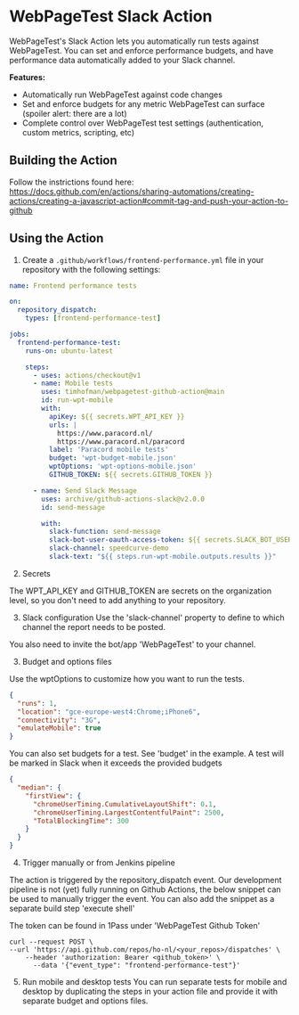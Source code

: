 # WebPageTest Slack Action

WebPageTest's Slack Action lets you automatically run tests against WebPageTest. 
You can set and enforce performance budgets, and have performance data automatically added to your Slack channel.

**Features:**
- Automatically run WebPageTest against code changes
- Set and enforce budgets for any metric WebPageTest can surface (spoiler alert: there are a lot)
- Complete control over WebPageTest test settings (authentication, custom metrics, scripting, etc)

## Building the Action

Follow the instrictions found here: https://docs.github.com/en/actions/sharing-automations/creating-actions/creating-a-javascript-action#commit-tag-and-push-your-action-to-github

## Using the Action

1. Create a `.github/workflows/frontend-performance.yml` file in your repository with the following settings:

```yml
name: Frontend performance tests

on:
  repository_dispatch:
    types: [frontend-performance-test]

jobs:
  frontend-performance-test:
    runs-on: ubuntu-latest

    steps:
      - uses: actions/checkout@v1
      - name: Mobile tests
        uses: timhofman/webpagetest-github-action@main
        id: run-wpt-mobile
        with:
          apiKey: ${{ secrets.WPT_API_KEY }}
          urls: |
            https://www.paracord.nl/
            https://www.paracord.nl/paracord
          label: 'Paracord mobile tests'
          budget: 'wpt-budget-mobile.json'
          wptOptions: 'wpt-options-mobile.json'
          GITHUB_TOKEN: ${{ secrets.GITHUB_TOKEN }}

      - name: Send Slack Message
        uses: archive/github-actions-slack@v2.0.0
        id: send-message

        with:
          slack-function: send-message
          slack-bot-user-oauth-access-token: ${{ secrets.SLACK_BOT_USER_OAUTH_ACCESS_TOKEN }}
          slack-channel: speedcurve-demo
          slack-text: "${{ steps.run-wpt-mobile.outputs.results }}"
```
2. Secrets 
   
The WPT_API_KEY and GITHUB_TOKEN are secrets on the organization level, so you don't need to add anything to your repository.

3. Slack configuration
Use the 'slack-channel' property to define to which channel the report needs to be posted.
   
You also need to invite the bot/app 'WebPageTest' to your channel.

3. Budget and options files 

Use the wptOptions to customize how you want to run the tests.
```json
{
  "runs": 1,
  "location": "gce-europe-west4:Chrome;iPhone6",
  "connectivity": "3G",
  "emulateMobile": true
}
```

You can also set budgets for a test. See 'budget' in the example.
A test will be marked in Slack when it exceeds the provided budgets
```json
{
  "median": {
    "firstView": {
      "chromeUserTiming.CumulativeLayoutShift": 0.1,
      "chromeUserTiming.LargestContentfulPaint": 2500,
      "TotalBlockingTime": 300
    }
  }
}
```

4. Trigger manually or from Jenkins pipeline 
   
The action is triggered by the repository_dispatch event.
Our development pipeline is not (yet) fully running on Github Actions, the below
snippet can be used to manually trigger the event. You can also add the snippet as a separate build step 'execute shell'

The token can be found in 1Pass under 'WebPageTest Github Token'
```
curl --request POST \
--url 'https://api.github.com/repos/ho-nl/<your_repos>/dispatches' \
    --header 'authorization: Bearer <github_token>' \
      --data '{"event_type": "frontend-performance-test"}'
```

5. Run mobile and desktop tests
You can run separate tests for mobile and desktop by duplicating the steps in your action file and provide it with separate budget and options files.

